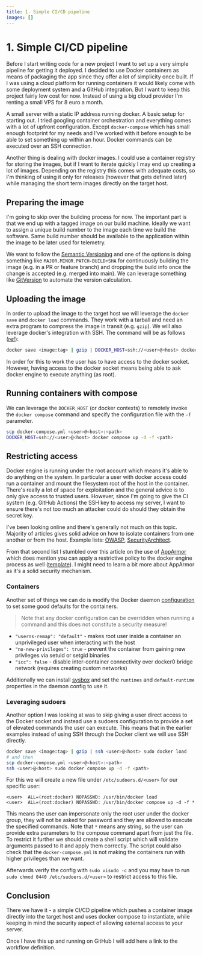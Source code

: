 ```yaml
---
title: 1. Simple CI/CD pipeline
images: []
---
```


# 1. Simple CI/CD pipeline

Before I start writing code for a new project I want to set up a very simple pipeline for getting it deployed.
I decided to use Docker containers as means of packaging the app since they offer a lot of simplicity once built.
If I was using a cloud platform for running containers it would likely come with some deployment system and a GitHub integration.
But I want to keep this project fairly low cost for now. Instead of using a big cloud provider I'm renting a small VPS for 8 euro a month.

A small server with a static IP address running docker.
A basic setup for starting out. I tried googling container orchestration and everything comes with a lot of upfront configuration.
Except `docker-compose` which has small enough footprint for my needs and I've worked with it before enough to be able to set something up within an hour.
Docker commands can be executed over an SSH connection.

Another thing is dealing with docker images.
I could use a container registry for storing the images, but if I want to iterate quickly I may end up creating a lot of images.
Depending on the registry this comes with adequate costs, so I'm thinking of using it only for releases (however that gets defined later) while managing the short term images directly on the target host.

## Preparing the image

I'm going to skip over the building process for now. The important part is that we end up with a tagged image on our build machine.
Ideally we want to assign a unique build number to the image each time we build the software.
Same build number should be available to the application within the image to be later used for telemetry.

We want to follow the [Semantic Versioning](//semver.org) and one of the options is doing something like `MAJOR.MINOR.PATCH-BUILD+SHA` for continuously building the image (e.g. in a PR or feature branch) and dropping the build info once the change is accepted (e.g. merged into main).
We can leverage something like [GitVersion](https://gitversion.net/) to automate the version calculation.

## Uploading the image

In order to upload the image to the target host we will leverage the `docker save` and `docker load` commands.
They work with a tarball and need an extra program to compress the image in transit (e.g. `gzip`).
We will also leverage docker's integration with SSH.
The command will be as follows ([ref](https://stackoverflow.com/a/62176367)):

```bash
docker save <image:tag> | gzip | DOCKER_HOST=ssh://<user>@<host> docker load
```

In order for this to work the user has to have access to the docker socket.
However, having access to the docker socket means being able to ask docker engine to execute anything (as root).

## Running containers with compose

We can leverage the `DOCKER_HOST` (or docker contexts) to remotely invoke the `docker compose` command and specify the configuration file with the `-f` parameter.

```bash
scp docker-compose.yml <user>@<host>:<path>
DOCKER_HOST=ssh://<user>@<host> docker compose up -d -f <path>
```

## Restricting access

Docker engine is running under the root account which means it's able to do anything on the system.
In particular a user with docker access could run a container and mount the filesystem root of the host in the container.
There's really a lot of space for exploitation and the general advice is to only give access to trusted users.
However, since I'm going to give the CI system (e.g. GitHub Actions) the SSH key to access my server, I want to ensure there's not too much an attacker could do should they obtain the secret key.

I've been looking online and there's generally not much on this topic.
Majority of articles gives solid advice on how to isolate containers from one another or from the host.
Example lists: [OWASP](https://github.com/OWASP/CheatSheetSeries/blob/master/cheatsheets/Docker_Security_Cheat_Sheet.md), [SecurityArchitect](https://medium.com/@SecurityArchitect/docker-security-settings-for-running-untrusted-trusted-containers-at-the-same-time-88c4ca012726).

From that second list I stumbled over this article on the use of [AppArmor](https://security.theodo.com/en/blog/security-docker-apparmor) which does mention you can apply a restrictive policy to the docker engine process as well ([template](https://github.com/moby/moby/blob/master/contrib/apparmor/template.go)).
I might need to learn a bit more about AppArmor as it's a solid security mechanism.

### Containers

Another set of things we can do is modify the Docker daemon [configuration](https://docs.docker.com/reference/cli/dockerd/#daemon-configuration-file) to set some good defaults for the containers.

> Note that any docker configuration can be overridden when running a command and this does not constitute a security measure!

* `"userns-remap": "default"` - makes root user inside a container an unprivileged user when interacting with the host
* `"no-new-privileges": true` - prevent the container from gaining new privileges via setuid or setgid binaries
* `"icc": false` - disable inter-container connectivity over docker0 bridge network (requires creating custom networks)

Additionally we can install [sysbox](https://github.com/nestybox/sysbox) and set the `runtimes` and `default-runtime` properties in the daemon config to use it.

### Leveraging sudoers

Another option I was looking at was to skip giving a user direct access to the Docker socket and instead use a sudoers configuration to provide a set of elevated commands the user can execute.
This means that in the earlier examples instead of using SSH through the Docker client we will use SSH directly.

```bash
docker save <image:tag> | gzip | ssh <user>@<host> sudo docker load
# and then
scp docker-compose.yml <user>@<host>:<path>
ssh <user>@<host> sudo docker compose up -d -f <path>
```

For this we will create a new file under `/etc/sudoers.d/<user>` for our specific user:

```
<user>  ALL=(root:docker) NOPASSWD: /usr/bin/docker load
<user>  ALL=(root:docker) NOPASSWD: /usr/bin/docker compose up -d -f *
```

This means the user can impersonate only the root user under the docker group, they will not be asked for password and they are allowed to execute the specified commands.
Note that `*` means any string, so the user can provide extra parameters to the compose command apart from just the file.
To restrict it further we should create a shell script which will validate arguments passed to it and apply them correctly.
The script could also check that the `docker-compose.yml` is not making the containers run with higher privileges than we want.

Afterwards verify the config with `sudo visudo -c` and you may have to run `sudo chmod 0440 /etc/sudoers.d/<user>` to restrict access to this file.

## Conclusion

There we have it - a simple CI/CD pipeline which pushes a container image directly into the target host and uses docker compose to instantiate, while keeping in mind the security aspect of allowing external access to your server.

Once I have this up and running on GitHub I will add here a link to the workflow definition.
